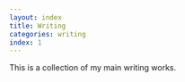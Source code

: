 ```yaml
---
layout: index
title: Writing
categories: writing
index: 1
---
```


This is a collection of my main writing works.